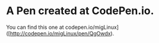 # A Pen created at CodePen.io.
You can find this one at codepen.io/migLinux]([http://codepen.io/migLinux/pen/QgOwdx).

 
